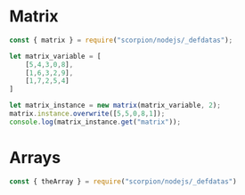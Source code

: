 # Matrix

````JavaScript
const { matrix } = require("scorpion/nodejs/_defdatas");

let matrix_variable = [
    [5,4,3,0,8],
    [1,6,3,2,9],
    [1,7,2,5,4]
]

let matrix_instance = new matrix(matrix_variable, 2);
matrix.instance.overwrite([5,5,0,8,1]);
console.log(matrix_instance.get("matrix"));
````

# Arrays

````JavaScript
const { theArray } = require("scorpion/nodejs/_defdatas")

````